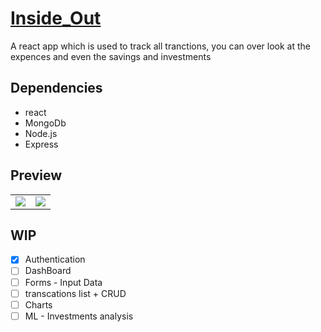 # [Inside_Out](https://github.com/thanmaisai/Inside_Out)

A react app which is used to track all tranctions, you can over look at the expences and even the savings and investments 

## Dependencies
- react
- MongoDb
- Node.js
- Express

## Preview
<table>
  <tr>
    <td><img src="https://github.com/thanmaisai/Inside_Out/blob/main/Screenshot%202024-04-01%20at%2011.33.59%E2%80%AFAM.png"</td>
    <td><img src="https://github.com/thanmaisai/Inside_Out/blob/main/Screenshot%202024-04-01%20at%2011.33.48%E2%80%AFAM.png"</td>
  </tr>
 </table>

## WIP
* [x] Authentication
* [ ] DashBoard
* [ ] Forms - Input Data
* [ ] transcations list + CRUD
* [ ] Charts
* [ ] ML - Investments analysis
